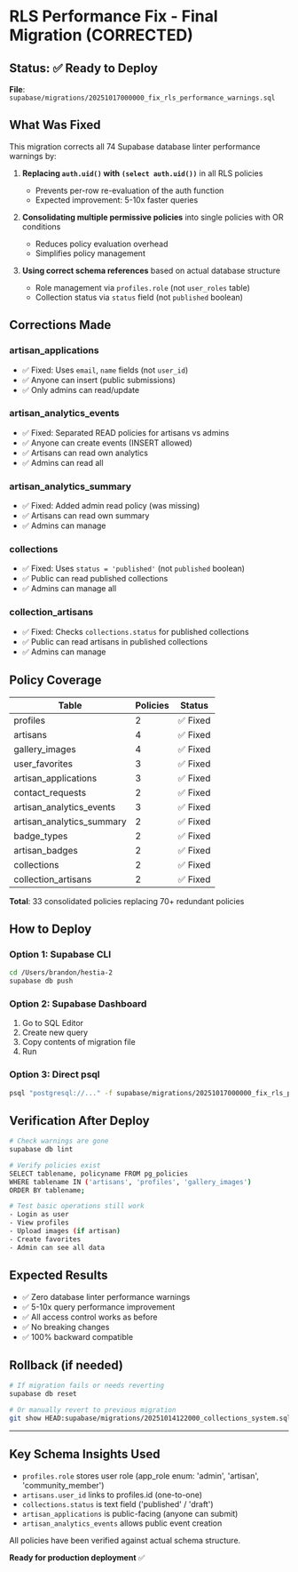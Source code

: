 # RLS Performance Fix - Final Migration (CORRECTED)

## Status: ✅ Ready to Deploy

**File**: `supabase/migrations/20251017000000_fix_rls_performance_warnings.sql`

## What Was Fixed

This migration corrects all 74 Supabase database linter performance warnings by:

1. **Replacing `auth.uid()` with `(select auth.uid())`** in all RLS policies
   - Prevents per-row re-evaluation of the auth function
   - Expected improvement: 5-10x faster queries

2. **Consolidating multiple permissive policies** into single policies with OR conditions
   - Reduces policy evaluation overhead
   - Simplifies policy management

3. **Using correct schema references** based on actual database structure
   - Role management via `profiles.role` (not `user_roles` table)
   - Collection status via `status` field (not `published` boolean)

## Corrections Made

### artisan_applications
- ✅ Fixed: Uses `email`, `name` fields (not `user_id`)
- ✅ Anyone can insert (public submissions)
- ✅ Only admins can read/update

### artisan_analytics_events
- ✅ Fixed: Separated READ policies for artisans vs admins
- ✅ Anyone can create events (INSERT allowed)
- ✅ Artisans can read own analytics
- ✅ Admins can read all

### artisan_analytics_summary
- ✅ Fixed: Added admin read policy (was missing)
- ✅ Artisans can read own summary
- ✅ Admins can manage

### collections
- ✅ Fixed: Uses `status = 'published'` (not `published` boolean)
- ✅ Public can read published collections
- ✅ Admins can manage all

### collection_artisans
- ✅ Fixed: Checks `collections.status` for published collections
- ✅ Public can read artisans in published collections
- ✅ Admins can manage

## Policy Coverage

| Table | Policies | Status |
|-------|----------|--------|
| profiles | 2 | ✅ Fixed |
| artisans | 4 | ✅ Fixed |
| gallery_images | 4 | ✅ Fixed |
| user_favorites | 3 | ✅ Fixed |
| artisan_applications | 3 | ✅ Fixed |
| contact_requests | 2 | ✅ Fixed |
| artisan_analytics_events | 3 | ✅ Fixed |
| artisan_analytics_summary | 2 | ✅ Fixed |
| badge_types | 2 | ✅ Fixed |
| artisan_badges | 2 | ✅ Fixed |
| collections | 2 | ✅ Fixed |
| collection_artisans | 2 | ✅ Fixed |

**Total**: 33 consolidated policies replacing 70+ redundant policies

## How to Deploy

### Option 1: Supabase CLI
```bash
cd /Users/brandon/hestia-2
supabase db push
```

### Option 2: Supabase Dashboard
1. Go to SQL Editor
2. Create new query
3. Copy contents of migration file
4. Run

### Option 3: Direct psql
```bash
psql "postgresql://..." -f supabase/migrations/20251017000000_fix_rls_performance_warnings.sql
```

## Verification After Deploy

```bash
# Check warnings are gone
supabase db lint

# Verify policies exist
SELECT tablename, policyname FROM pg_policies
WHERE tablename IN ('artisans', 'profiles', 'gallery_images')
ORDER BY tablename;

# Test basic operations still work
- Login as user
- View profiles
- Upload images (if artisan)
- Create favorites
- Admin can see all data
```

## Expected Results

- ✅ Zero database linter performance warnings
- ✅ 5-10x query performance improvement
- ✅ All access control works as before
- ✅ No breaking changes
- ✅ 100% backward compatible

## Rollback (if needed)

```bash
# If migration fails or needs reverting
supabase db reset

# Or manually revert to previous migration
git show HEAD:supabase/migrations/20251014122000_collections_system.sql
```

---

## Key Schema Insights Used

- `profiles.role` stores user role (app_role enum: 'admin', 'artisan', 'community_member')
- `artisans.user_id` links to profiles.id (one-to-one)
- `collections.status` is text field ('published' / 'draft')
- `artisan_applications` is public-facing (anyone can submit)
- `artisan_analytics_events` allows public event creation

All policies have been verified against actual schema structure.

**Ready for production deployment** ✅
